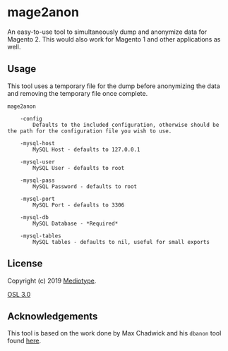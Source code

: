 # mage2anon

An easy-to-use tool to simultaneously dump and anonymize data for Magento 2. This would also work for Magento 1 and other applications as well.

## Usage

This tool uses a temporary file for the dump before anonymizing the data and removing the temporary file once complete.

```$xslt
mage2anon

    -config
        Defaults to the included configuration, otherwise should be the path for the configuration file you wish to use.
        
    -mysql-host
        MySQL Host - defaults to 127.0.0.1
        
    -mysql-user
        MySQL User - defaults to root
        
    -mysql-pass
        MySQL Password - defaults to root
        
    -mysql-port
        MySQL Port - defaults to 3306
        
    -mysql-db
        MySQL Database - *Required*
        
    -mysql-tables
        MySQL tables - defaults to nil, useful for small exports
```

## License
Copyright (c) 2019 [Mediotype](https://mediotype.com/).

[OSL 3.0](LICENSE.txt)

## Acknowledgements

This tool is based on the work done by Max Chadwick and his `dbanon` tool found [here](https://github.com/mpchadwick/dbanon).